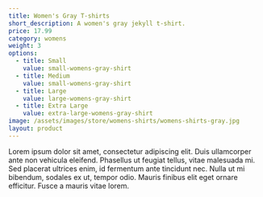 ```yaml
---
title: Women's Gray T-shirts
short_description: A women's gray jekyll t-shirt.
price: 17.99
category: womens
weight: 3
options:
  - title: Small
    value: small-womens-gray-shirt
  - title: Medium
    value: small-womens-gray-shirt
  - title: Large
    value: large-womens-gray-shirt
  - title: Extra Large
    value: extra-large-womens-gray-shirt
image: /assets/images/store/womens-shirts/womens-shirts-gray.jpg
layout: product
---
```

Lorem ipsum dolor sit amet, consectetur adipiscing elit. Duis ullamcorper ante non vehicula eleifend.
Phasellus ut feugiat tellus, vitae malesuada mi. Sed placerat ultrices enim, id fermentum ante tincidunt nec.
Nulla ut mi bibendum, sodales ex ut, tempor odio. Mauris finibus elit eget ornare efficitur. Fusce a mauris vitae lorem.




<!-- <button
    class="snipcart-add-item"
    data-item-id="2"
    data-item-name="Bacon"
    data-item-price="3.00"
    data-item-weight="20"
    data-item-url="http://myapp.com/products/bacon"
    data-item-description="Some fresh bacon">
    Buy bacon
</button> -->
